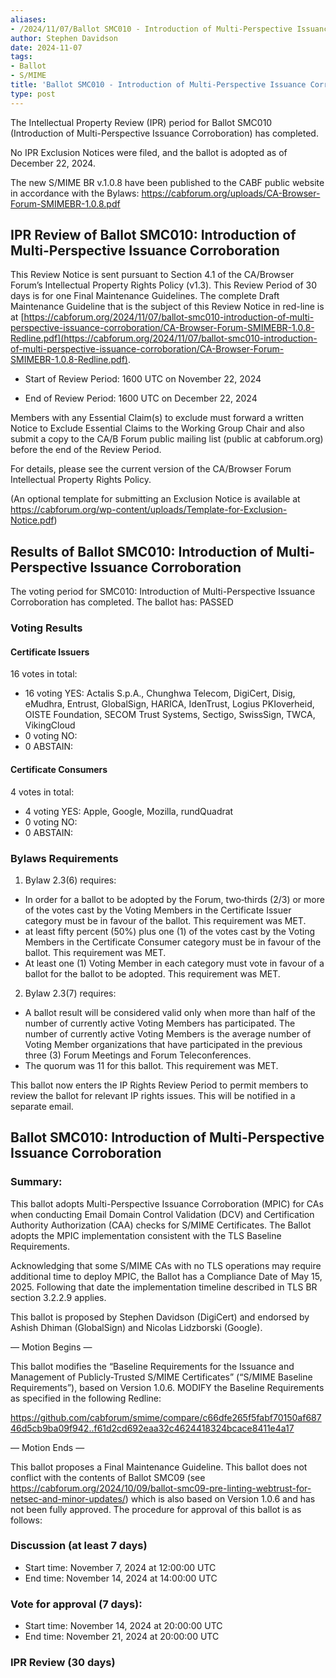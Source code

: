 ```yaml
---
aliases:
- /2024/11/07/Ballot SMC010 - Introduction of Multi-Perspective Issuance Corroboration
author: Stephen Davidson
date: 2024-11-07
tags:
- Ballot
- S/MIME
title: 'Ballot SMC010 - Introduction of Multi-Perspective Issuance Corroboration'
type: post
---
```


The Intellectual Property Review (IPR) period for Ballot SMC010 (Introduction of Multi-Perspective Issuance Corroboration) has completed. 

No IPR Exclusion Notices were filed, and the ballot is adopted as of December 22, 2024.

The new S/MIME BR v.1.0.8 have been published to the CABF public website in accordance with the Bylaws:  https://cabforum.org/uploads/CA-Browser-Forum-SMIMEBR-1.0.8.pdf


## IPR Review of Ballot SMC010: Introduction of Multi-Perspective Issuance Corroboration 

This Review Notice is sent pursuant to Section 4.1 of the CA/Browser Forum’s Intellectual Property Rights Policy (v1.3). This Review Period of 30 days is for one Final Maintenance Guidelines. The complete Draft Maintenance Guideline that is the subject of this Review Notice in red-line is at [https://cabforum.org/2024/11/07/ballot-smc010-introduction-of-multi-perspective-issuance-corroboration/CA-Browser-Forum-SMIMEBR-1.0.8-Redline.pdf](https://cabforum.org/2024/11/07/ballot-smc010-introduction-of-multi-perspective-issuance-corroboration/CA-Browser-Forum-SMIMEBR-1.0.8-Redline.pdf).

* Start of Review Period: 1600 UTC on November 22, 2024

* End of Review Period: 1600 UTC on December 22, 2024

Members with any Essential Claim(s) to exclude must forward a written Notice to Exclude Essential Claims to the Working Group Chair and also submit a copy to the CA/B Forum public mailing list (public at cabforum.org) before the end of the Review Period.

For details, please see the current version of the CA/Browser Forum Intellectual Property Rights Policy.

(An optional template for submitting an Exclusion Notice is available at https://cabforum.org/wp-content/uploads/Template-for-Exclusion-Notice.pdf)

## Results of Ballot SMC010: Introduction of Multi-Perspective Issuance Corroboration 

The voting period for SMC010: Introduction of Multi-Perspective Issuance Corroboration has completed. The ballot has: PASSED

### Voting Results

#### Certificate Issuers
16 votes in total:
* 16 voting YES: Actalis S.p.A., Chunghwa Telecom, DigiCert, Disig, eMudhra, Entrust, GlobalSign, HARICA, IdenTrust, Logius PKIoverheid, OISTE Foundation, SECOM Trust Systems, Sectigo, SwissSign, TWCA, VikingCloud
* 0 voting NO:
* 0 ABSTAIN:

#### Certificate Consumers
4 votes in total:
* 4 voting YES: Apple, Google, Mozilla, rundQuadrat
* 0 voting NO:
* 0 ABSTAIN:

### Bylaws Requirements

1. Bylaw 2.3(6) requires:
* In order for a ballot to be adopted by the Forum, two‐thirds (2/3) or more of the votes cast by the Voting Members in the Certificate Issuer category must be in favour of the ballot. This requirement was MET.
* at least fifty percent (50%) plus one (1) of the votes cast by the Voting Members in the Certificate Consumer category must be in favour of the ballot. This requirement was MET.
* At least one (1) Voting Member in each category must vote in favour of a ballot for the ballot to be adopted. This requirement was MET.
2. Bylaw 2.3(7) requires:
* A ballot result will be considered valid only when more than half of the number of currently active Voting Members has participated. The number of currently active Voting Members is the average number of Voting Member organizations that have participated in the previous three (3) Forum Meetings and Forum Teleconferences.
* The quorum was 11 for this ballot. This requirement was MET.

This ballot now enters the IP Rights Review Period to permit members to review the ballot for relevant IP rights issues. This will be notified in a separate email.

## Ballot SMC010: Introduction of Multi-Perspective Issuance Corroboration 

### Summary: 

This ballot adopts Multi-Perspective Issuance Corroboration (MPIC) for CAs when conducting Email Domain Control Validation (DCV) and Certification Authority Authorization (CAA) checks for S/MIME Certificates.  The Ballot adopts the MPIC implementation consistent with the TLS Baseline Requirements.  

Acknowledging that some S/MIME CAs with no TLS operations may require additional time to deploy MPIC, the Ballot has a Compliance Date of May 15, 2025.  Following that date the implementation timeline described in TLS BR section 3.2.2.9 applies.

This ballot is proposed by Stephen Davidson (DigiCert) and endorsed by Ashish Dhiman (GlobalSign) and Nicolas Lidzborski (Google).

— Motion Begins —

This ballot modifies the “Baseline Requirements for the Issuance and Management of Publicly-Trusted S/MIME Certificates” (“S/MIME Baseline Requirements”), based on Version 1.0.6.
MODIFY the Baseline Requirements as specified in the following Redline:

https://github.com/cabforum/smime/compare/c66dfe265f5fabf70150af68746d5cb9ba09f942..f61d2cd692eaa32c4624418324bcace8411e4a17 

— Motion Ends —

This ballot proposes a Final Maintenance Guideline. This ballot does not conflict with the contents of Ballot SMC09 (see https://cabforum.org/2024/10/09/ballot-smc09-pre-linting-webtrust-for-netsec-and-minor-updates/) which is also based on Version 1.0.6 and has not been fully approved. The procedure for approval of this ballot is as follows:

### Discussion (at least 7 days)

* Start time: November 7, 2024 at 12:00:00 UTC
* End time: November 14, 2024 at 14:00:00 UTC

### Vote for approval (7 days):

* Start time: November 14, 2024 at 20:00:00 UTC
* End time: November 21, 2024 at 20:00:00 UTC

### IPR Review (30 days)


